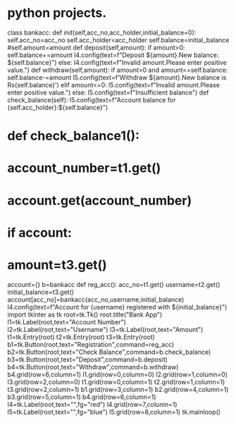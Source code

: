 # python projects.
class bankacc:
    def _init_(self,acc_no,acc_holder,initial_balance=0):
        self.acc_no=acc_no
        self.acc_holder=acc_holder
        self.balance=initial_balance
        #self.amount=amount
    def deposit(self,amount):
        if amount>0:
            self.balance+=amount
            l4.config(text=f"Deposit ${amount}.New balance: ${self.balance}") 
        else:
            l4.config(text=f"Invalid amount.Please enter positive value.") 
    def withdraw(self,amount):
        if amount>0 and amount<=self.balance:
            self.balance-=amount
            l5.config(text=f'Withdraw ${amount}.New balance is Rs{self.balance}') 
        elif amount<=0:
            l5.config(text=f"Invalid amount.Please enter positive value.") 
        else:
            l5.config(text=f"Insufficient balance")    
    def check_balance(self):
        l5.config(text=f"Account balance for {self.acc_holder}:${self.balance}")
# def check_balance1():
#     account_number=t1.get()
#     account.get(account_number)
#     if account:
#         amount=t3.get()
     

account={}
b=bankacc
def reg_acc():
    acc_no=t1.get()
    username=t2.get()
    initial_balance=t3.get()
    account[acc_no]=bankacc(acc_no,username,initial_balance)
    l4.config(text=f"Account for {username} registered with ${initial_balance}")
import tkinter as tk
root=tk.Tk()
root.title("Bank App")
l1=tk.Label(root,text="Account Number")  
l2=tk.Label(root,text="Username")
l3=tk.Label(root,text="Amount")
t1=tk.Entry(root)
t2=tk.Entry(root)
t3=tk.Entry(root)
b1=tk.Button(root,text="Registration",command=reg_acc)
b2=tk.Button(root,text="Check Balance",command=b.check_balance)
b3=tk.Button(root,text="Deposit",command=b.deposit)
b4=tk.Button(root,text="Withdraw",command=b.withdraw)
b4.grid(row=6,column=1)
l1.grid(row=0,column=0)
l2.grid(row=1,column=0)
l3.grid(row=2,column=0)
t1.grid(row=0,column=1)
t2.grid(row=1,column=1)
t3.grid(row=2,column=1)
b1.grid(row=3,column=1)
b2.grid(row=4,column=1)
b3.grid(row=5,column=1)
b4.grid(row=6,column=1)
l4=tk.Label(root,text="",fg="red")
l4.grid(row=7,column=1)
l5=tk.Label(root,text="",fg="blue")
l5.grid(row=8,column=1)
tk.mainloop()
